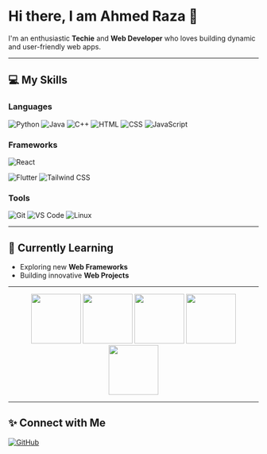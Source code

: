 # Hi there, I am Ahmed Raza 👋

I'm an enthusiastic **Techie** and **Web Developer** who loves building dynamic and user-friendly web apps.

---

## 💻 My Skills

### **Languages**
![Python](https://img.shields.io/badge/Python-3776AB?style=for-the-badge&logo=python&logoColor=white)
![Java](https://img.shields.io/badge/Java-007396?style=for-the-badge&logo=java&logoColor=white)
![C++](https://img.shields.io/badge/C%2B%2B-00599C?style=for-the-badge&logo=cplusplus&logoColor=white)
![HTML](https://img.shields.io/badge/HTML-E34F26?style=for-the-badge&logo=html5&logoColor=white)
![CSS](https://img.shields.io/badge/CSS-1572B6?style=for-the-badge&logo=css3&logoColor=white)
![JavaScript](https://img.shields.io/badge/JavaScript-F7DF1E?style=for-the-badge&logo=javascript&logoColor=black)

### **Frameworks**
![React](https://img.shields.io/badge/React-20232A?style=for-the-badge&logo=react&logoColor=61DAFB)

![Flutter](https://img.shields.io/badge/React-20232A?style=for-the-badge&logo=react&logoColor=61DAFB)
![Tailwind CSS](https://img.shields.io/badge/Tailwind_CSS-06B6D4?style=for-the-badge&logo=tailwindcss&logoColor=white)

### **Tools**
![Git](https://img.shields.io/badge/Git-F05032?style=for-the-badge&logo=git&logoColor=white)
![VS Code](https://img.shields.io/badge/VS_Code-0078D4?style=for-the-badge&logo=visual-studio-code&logoColor=white)
![Linux](https://img.shields.io/badge/Linux-FCC624?style=for-the-badge&logo=linux&logoColor=black)



---

## 🌱 Currently Learning
- Exploring new **Web Frameworks**
- Building innovative **Web Projects**

---

<div align="center">
  <img src="https://github.com/user-attachments/assets/a6ddb9f5-337a-42fd-890e-3241e5b8bef8" width="100" height="100" />
  <img src="https://github.com/user-attachments/assets/72a142c2-dbe2-463f-a8c1-7146900d4d08" width="100" height="100" />
  <img src="https://github.com/user-attachments/assets/e779aee5-b857-4168-9e6e-34128e3374a5" width="100" height="100" />
  <img src="https://github.com/user-attachments/assets/3d86d4a0-f17b-4614-aafb-030f4154ae06" width="100" height="100" />
  <img src="https://github.com/user-attachments/assets/52a1ac6c-8a9b-45e0-8bf1-07ead790a7b9" width="100" height="100" />
</div>

---

## ✨ Connect with Me
[![GitHub](https://img.shields.io/badge/GitHub-AhmedRz1122-181717?style=for-the-badge&logo=github)](https://github.com/AhmedRz1122)
